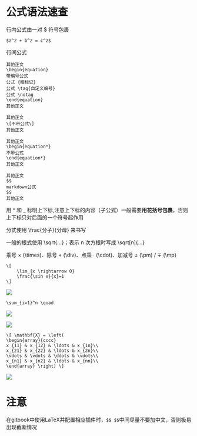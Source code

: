 # 公式语法速查

行内公式由一对 $ 符号包裹

```
$a^2 + b^2 = c^2$
```

行间公式

```
其他正文
\begin{equation} 
带编号公式
公式 {暗标记}
公式 \tag{自定义编号}
公式 \notag 
\end{equation} 
其他正文
```

```
其他正文
\[不带公式\]
其他正文
```

```
其他正文
\begin{equation*} 
不带公式
\end{equation*} 
其他正文
```

```
其他正文
$$
markdown公式
$$
其他正文

```

用 ^ 和 _ 标明上下标,注意上下标的内容（子公式）一般需要**用花括号包裹**，否则上下标只对后面的一个符号起作用

分式使用 \frac{分子}{分母} 来书写

一般的根式使用 \sqrt{...}；表示 n 次方根时写成 \sqrt[n]{...}

乘号 × (\times)、除号 ÷ (\div)、点乘 · (\cdot)、加减号 ± (\pm) / ∓ (\mp)

```
\[
    \lim_{x \rightarrow 0} 
    \frac{\sin x}{x}=1
\]
```

![](https://raw.githubusercontent.com/ZanderZhao/images/master/img2019/20191007192728.png)

```
\sum_{i=1}^n \quad 
```

![](https://raw.githubusercontent.com/ZanderZhao/images/master/img2019/20191007192923.png)

![](https://raw.githubusercontent.com/ZanderZhao/images/master/img2019/20191007193001.png)

```
\[ \mathbf{X} = \left( 
\begin{array}{cccc} 
x_{11} & x_{12} & \ldots & x_{1n}\\ 
x_{21} & x_{22} & \ldots & x_{2n}\\ 
\vdots & \vdots & \ddots & \vdots\\ 
x_{n1} & x_{n2} & \ldots & x_{nn}\\ 
\end{array} \right) \]
```

![](https://raw.githubusercontent.com/ZanderZhao/images/master/img2019/20191007193222.png)







# 注意
在gitbook中使用LaTeX并配置相应插件时，`$$ $$`中间尽量不要加中文，否则极易出现截断情况





















